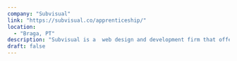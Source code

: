 ```yaml
---
company: "Subvisual"
link: "https://subvisual.co/apprenticeship/"
location: 
  - "Braga, PT"
description: "Subvisual is a  web design and development firm that offers a ten-week program with design or development tracks."
draft: false
---
```

